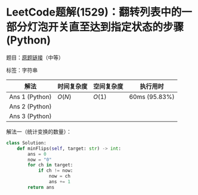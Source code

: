 # LeetCode题解(1529)：翻转列表中的一部分灯泡开关直至达到指定状态的步骤(Python)

题目：[原题链接](https://leetcode-cn.com/problems/bulb-switcher-iv/)（中等）

标签：字符串

| 解法           | 时间复杂度 | 空间复杂度 | 执行用时      |
| -------------- | ---------- | ---------- | ------------- |
| Ans 1 (Python) | $O(N)$     | $O(1)$     | 60ms (95.83%) |
| Ans 2 (Python) |            |            |               |
| Ans 3 (Python) |            |            |               |

解法一（统计变换的数量）：

```python
class Solution:
    def minFlips(self, target: str) -> int:
        ans = 0
        now = "0"
        for ch in target:
            if ch != now:
                now = ch
                ans += 1
        return ans
```